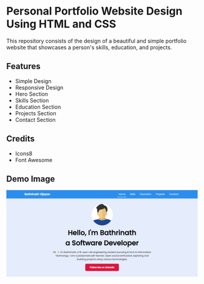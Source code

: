 # Personal Portfolio Website Design Using HTML and CSS

This repository consists of the design of a beautiful and simple portfolio website that showcases a person's skills, education, and projects.

## Features

- Simple Design
- Responsive Design
- Hero Section
- Skills Section
- Education Section
- Projects Section
- Contact Section

## Credits

- Icons8
- Font Awesome

## Demo Image

![Personal Portfolio Website Design Using HTML and CSS](https://raw.githubusercontent.com/bathrivijay05/PRODIGY_WD_04/main/screenshot.png)
